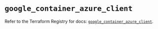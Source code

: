 # `google_container_azure_client`

Refer to the Terraform Registry for docs: [`google_container_azure_client`](https://registry.terraform.io/providers/hashicorp/google/6.16.0/docs/resources/container_azure_client).
